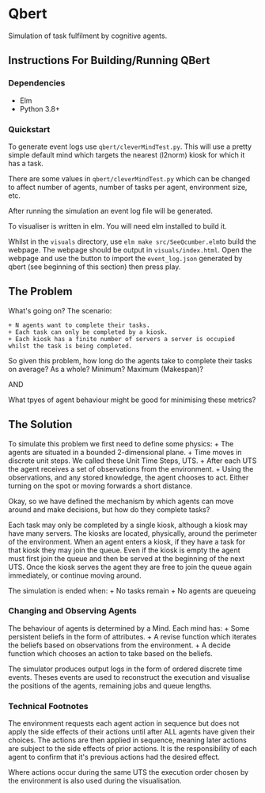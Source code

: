 # Qbert
Simulation of task fulfilment by cognitive agents.

## Instructions For Building/Running QBert

### Dependencies

- Elm
- Python 3.8+

### Quickstart
To generate event logs use ```qbert/cleverMindTest.py```. This will use a pretty simple default mind
which targets the nearest (l2norm) kiosk for which it has a task.

There are some values in ```qbert/cleverMindTest.py``` which can be changed to affect number of agents,
number of tasks per agent, environment size, etc.

After running the simulation an event log file will be generated.

To visualiser is written in elm. You will need elm installed to build it.

Whilst in the ```visuals``` directory, use ```elm make src/SeeQcumber.elm```to build the webpage.
The webpage should be output in ```visuals/index.html```. Open the webpage and use the button to import
the ```event_log.json``` generated by qbert (see beginning of this section) then press play.

## The Problem

What's going on? The scenario:

    + N agents want to complete their tasks.
    + Each task can only be completed by a kiosk.
    + Each kiosk has a finite number of servers a server is occupied whilst the task is being completed.

So given this problem, how long do the agents take to complete their tasks on average? As a whole? Minimum? Maximum (Makespan)?

AND

What tpyes of agent behaviour might be good for minimising these metrics?

## The Solution

To simulate this problem we first need to define some physics:
    + The agents are situated in a bounded 2-dimensional plane.
    + Time moves in discrete unit steps. We called these Unit Time Steps, UTS.
    + After each UTS the agent receives a set of observations from the environment.
    + Using the observations, and any stored knowledge, the agent chooses to act. Either turning on the spot or moving forwards a short distance.

Okay, so we have defined the mechanism by which agents can move around and make decisions, but how do they complete tasks?

Each task may only be completed by a single kiosk, although a kiosk may have many servers. The kiosks are located, physically, around the perimeter of the environment. When an agent enters a kiosk, if they have a task for
that kiosk they may join the queue. Even if the kiosk is empty the agent must first join the queue and then be served at the beginning of the next UTS. Once the kiosk serves the agent they are free to join the queue again
immediately, or continue moving around.

The simulation is ended when:
    + No tasks remain
    + No agents are queueing

### Changing and Observing Agents

The behaviour of agents is determined by a Mind. Each mind has:
    + Some persistent beliefs in the form of attributes.
    + A revise function which iterates the beliefs based on observations from the environment.
    + A decide function which chooses an action to take based on the beliefs.

The simulator produces output logs in the form of ordered discrete time events. Theses events are used to reconstruct the execution and visualise the positions of the agents, remaining jobs and queue lengths.

### Technical Footnotes

The environment requests each agent action in sequence but does not apply the side effects of their actions until after ALL agents have given their choices. The actions are then applied in sequence, meaning later actions
are subject to the side effects of prior actions. It is the responsibility of each agent to confirm that it's previous actions had the desired effect.

Where actions occur during the same UTS the execution order chosen by the environment is also used during the visualisation.

